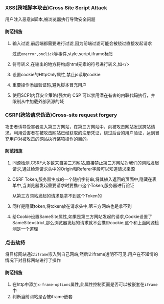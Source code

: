 ### XSS(跨域脚本攻击)Cross Site Script Attack

用户注入恶意js脚本,被浏览器执行导致安全问题

#### 防范措施

1. 输入过滤,前后端都需要进行过滤,因为前端过滤可能会被绕过直接发起请求

   过滤`onerror,onclick`等事件,style,script,iframe标签

2. 符号转义,在输出的地方将构成html元素的符号进行转义,如</>

3. 设置cookie的HttpOnly属性,禁止js读取cookie

4. 重要操作添加验证码,避免脚本冒充用户

5. 使用SCP(内容安全策略)强大的 CSP 可以禁用潜在有害的内联代码执行，并限制从中加载外部资源的域

### CSRF(跨站请求伪造)Cross-site request forgery

攻击者诱导受害者进入第三方网站，在第三方网站中，向被攻击网站发送跨站请求。利用受害者在被攻击网站已经获取的注册凭证，绕过后台的用户验证，达到冒充用户对被攻击的网站执行某项操作的目的。

#### 防范措施

1. 同源检测,CSRF大多数来自第三方网站,直接禁止第三方网站对我们的网站发起请求,通过检测请求头中的Origin和Referer字段可以知道请求来源

2. CSRF Token,服务器生成的一个随机字符串,将其植入返回的页面中,隐藏在表单中,当浏览器发起重要请求时要携带这个Token,服务器进行验证

   从第三方网站发起的请求是拿不到这个Token的

3. 同样是隐藏token,将token放在请求头中,第三方网站也是拿不到

4. 给Cookie设置SameSite属性,如果是第三方网站发起的请求,Cookie设置了SameSite=strict,那么浏览器发起的请求就不会携带cookie,这个和上面同源检测是一个道理

### 点击劫持

将目标网站通过`iframe`嵌入到自己网站,然后让iframe透明不可见,用户在不知情的情况下对目标网站进行了操作

#### 防范措施

1. 在http中添加`x-frame-options`属性,此属性控制页面是否可以被嵌套在`iframe`中
2. 判断当前网站是否被iframe嵌套



​	

